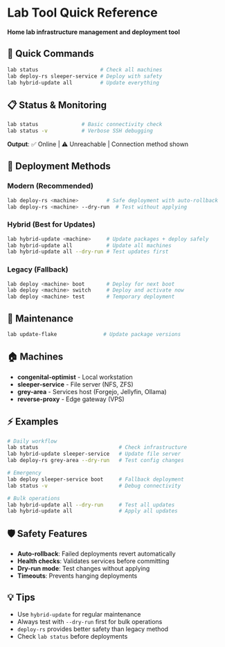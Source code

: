 # Lab Tool Quick Reference

**Home lab infrastructure management and deployment tool**

## 🚀 Quick Commands

```bash
lab status                    # Check all machines
lab deploy-rs sleeper-service # Deploy with safety
lab hybrid-update all         # Update everything
```

## 📋 Status & Monitoring

```bash
lab status              # Basic connectivity check
lab status -v           # Verbose SSH debugging
```

**Output**: ✅ Online | ⚠️ Unreachable | Connection method shown

## 🔄 Deployment Methods

### Modern (Recommended)

```bash
lab deploy-rs <machine>         # Safe deployment with auto-rollback
lab deploy-rs <machine> --dry-run  # Test without applying
```

### Hybrid (Best for Updates)

```bash
lab hybrid-update <machine>     # Update packages + deploy safely
lab hybrid-update all           # Update all machines
lab hybrid-update all --dry-run # Test updates first
```

### Legacy (Fallback)

```bash
lab deploy <machine> boot       # Deploy for next boot
lab deploy <machine> switch     # Deploy and activate now
lab deploy <machine> test       # Temporary deployment
```

## 🔧 Maintenance

```bash
lab update-flake               # Update package versions
```

## 🏠 Machines

- **congenital-optimist** - Local workstation
- **sleeper-service** - File server (NFS, ZFS)
- **grey-area** - Services host (Forgejo, Jellyfin, Ollama)
- **reverse-proxy** - Edge gateway (VPS)

## ⚡ Examples

```bash
# Daily workflow
lab status                          # Check infrastructure
lab hybrid-update sleeper-service   # Update file server
lab deploy-rs grey-area --dry-run   # Test config changes

# Emergency
lab deploy sleeper-service boot     # Fallback deployment
lab status -v                       # Debug connectivity

# Bulk operations
lab hybrid-update all --dry-run     # Test all updates
lab hybrid-update all               # Apply all updates
```

## 🛡️ Safety Features

- **Auto-rollback**: Failed deployments revert automatically
- **Health checks**: Validates services before committing  
- **Dry-run mode**: Test changes without applying
- **Timeouts**: Prevents hanging deployments

## 💡 Tips

- Use `hybrid-update` for regular maintenance
- Always test with `--dry-run` first for bulk operations
- `deploy-rs` provides better safety than legacy method
- Check `lab status` before deployments
